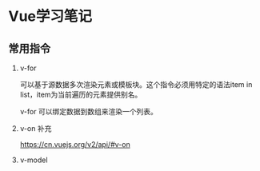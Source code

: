 # Vue学习笔记

## 常用指令

1. v-for

   可以基于源数据多次渲染元素或模板块。这个指令必须用特定的语法item in list，item为当前遍历的元素提供别名。

   v-for 可以绑定数据到数组来渲染一个列表。

   

2. v-on 补充

   https://cn.vuejs.org/v2/api/#v-on

3. v-model